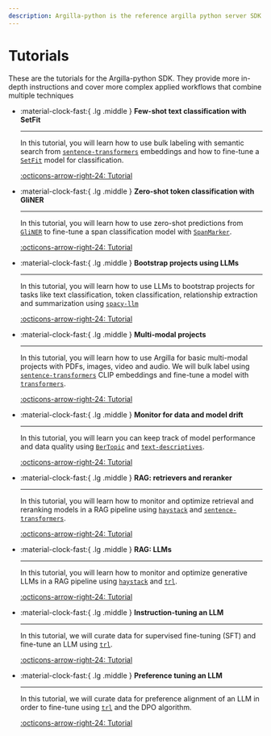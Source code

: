 ```yaml
---
description: Argilla-python is the reference argilla python server SDK.
---
```


# Tutorials

These are the tutorials for the Argilla-python SDK. They provide more in-depth instructions and cover more complex applied workflows that combine multiple techniques

<div class="grid cards" markdown>

-   :material-clock-fast:{ .lg .middle } __Few-shot text classification with SetFit__

    ---

    In this tutorial, you will learn how to use bulk labeling with semantic search from [`sentence-transformers`](#) embeddings and how to fine-tune a  [`SetFit`](#) model for classification.

    [:octicons-arrow-right-24: Tutorial](./few-shot-textcat-with-setfit.ipynb)

-   :material-clock-fast:{ .lg .middle } __Zero-shot token classification with GliNER__

    ---

    In this tutorial, you will learn how to use zero-shot predictions from [`GliNER`](#) to fine-tune a span classification model with [`SpanMarker`](#).

    [:octicons-arrow-right-24: Tutorial](/argilla-python/quickstart/)

-   :material-clock-fast:{ .lg .middle } __Bootstrap projects using LLMs__

    ---

    In this tutorial, you will learn how to use LLMs to bootstrap projects for tasks like text classification, token classification, relationship extraction and summarization using [`spacy-llm`](#)


    [:octicons-arrow-right-24: Tutorial](/argilla-python/quickstart/)

-   :material-clock-fast:{ .lg .middle } __Multi-modal projects__

    ---

    In this tutorial, you will learn how to use Argilla for basic multi-modal projects with PDFs, images, video and audio. We will bulk label using [`sentence-transformers`](#) CLIP embeddings and fine-tune a model with [`transformers`](#).


    [:octicons-arrow-right-24: Tutorial](/argilla-python/quickstart/)


-   :material-clock-fast:{ .lg .middle } __Monitor for data and model drift__

    ---

    In this tutorial, you will learn you can keep track of model performance and data quality using [`BerTopic`](#) and [`text-descriptives`](#).


    [:octicons-arrow-right-24: Tutorial](/argilla-python/quickstart/)

-   :material-clock-fast:{ .lg .middle } __RAG: retrievers and reranker__

    ---

    In this tutorial, you will learn how to monitor and optimize retrieval and reranking models in a RAG pipeline using [`haystack`](#) and [`sentence-transformers`](#).

    [:octicons-arrow-right-24: Tutorial](/argilla-python/quickstart/)

-   :material-clock-fast:{ .lg .middle } __RAG: LLMs__

    ---

    In this tutorial, you will learn how to monitor and optimize generative LLMs in a RAG pipeline using [`haystack`](#) and [`trl`](#).

    [:octicons-arrow-right-24: Tutorial](/argilla-python/quickstart/)

-   :material-clock-fast:{ .lg .middle } __Instruction-tuning an LLM__

    ---

    In this tutorial, we will curate data for supervised fine-tuning (SFT) and fine-tune an LLM using [`trl`](#).


    [:octicons-arrow-right-24: Tutorial](/argilla-python/quickstart/)

-   :material-clock-fast:{ .lg .middle } __Preference tuning an LLM__

    ---

    In this tutorial, we will curate data for preference alignment of an LLM in order to fine-tune using [`trl`](#) and the DPO algorithm.


    [:octicons-arrow-right-24: Tutorial](/argilla-python/quickstart/)


</div>